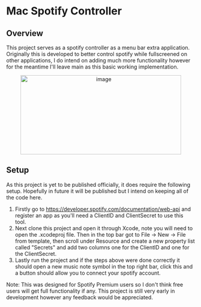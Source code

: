 # Mac Spotify Controller

## Overview
This project serves as a spotify controller as a menu bar extra application. Originally this is developed to better control spotify while fullscreened on other applications, I do intend on adding much more functionality however for the meantime I'll leave main as this basic working implementation.
<div align="center">
  <img width="428" height="211" alt="image" src="https://github.com/user-attachments/assets/9e318842-4411-46f2-84a2-33cd78916e9b" />
</div>

## Setup
As this project is yet to be published officially, it does require the following setup. Hopefully in future it will be published but I intend on keeping all of the code here.

1. Firstly go to <https://developer.spotify.com/documentation/web-api> and register an app as you'll need a ClientID and ClientSecret to use this tool.
2. Next clone this project and open it through Xcode, note you will need to open the .xcodeproj file. Then in the top bar got to File -> New -> File from template, then scroll under Resource and create a new property list called "Secrets" and add two columns one for the ClientID and one for the ClientSecret.
3. Lastly run the project and if the steps above were done correctly it should open a new music note symbol in the top right bar, click this and a button should allow you to connect your spotify account.

Note: This was designed for Spotify Premium users so I don't think free users will get full functionality if any. This project is still very early in development however any feedback would be appreciated.
